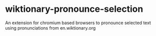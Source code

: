 # wiktionary-pronounce-selection
An extension for chromium based browsers to pronounce selected text using pronunciations from en.wiktionary.org
